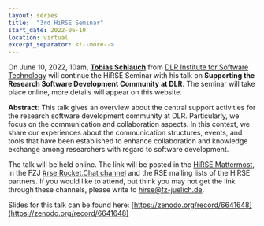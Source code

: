 ```yaml
---
layout: series
title:  "3rd HiRSE Seminar"
start_date: 2022-06-10
location: virtual
excerpt_separator: <!--more-->
---
```


On June 10, 2022, 10am, [**Tobias Schlauch**](https://www.dlr.de/sc/desktopdefault.aspx/tabid-1192/1635_read-25578/sortby-lastname/) from [DLR Institute for Software Technology](https://www.dlr.de/sc) will continue the HiRSE Seminar with his talk on **Supporting the Research Software Development Community at DLR**. The seminar will take place online, more details will appear on this website.
<!--more-->

**Abstract**: This talk gives an overview about the central support activities for the research software development community at DLR. Particularly, we focus on the communication and collaboration aspects. In this context, we share our experiences about the communication structures, events, and tools that have been established to enhance collaboration and knowledge exchange among researchers with regard to software development.

The talk will be held online. The link will be posted in the [HiRSE Mattermost](https://mattermost.hzdr.de/hirse), in the FZJ [#rse Rocket.Chat channel](https://chat.fz-juelich.de/channel/rse) and the RSE mailing lists of the HiRSE partners. If you would like to attend, but think you may not get the link through these channels, please write to [hirse@fz-juelich.de](mailto:hirse@fz-juelich.de).

Slides for this talk can be found here: [https://zenodo.org/record/6641648](https://zenodo.org/record/6641648)
